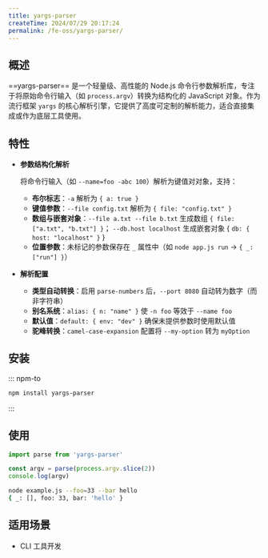 ```yaml
---
title: yargs-parser
createTime: 2024/07/29 20:17:24
permalink: /fe-oss/yargs-parser/
---
```


<Badge text="NodeJS" /> <Badge text="Deno" /> <Badge text="Browser" />

<RepoCard repo="yargs/yargs-parser" />

## 概述

==yargs-parser== 是一个轻量级、高性能的 Node.js 命令行参数解析库，专注于将原始命令行输入（如 `process.argv`）转换为结构化的 JavaScript 对象。作为流行框架 `yargs` 的核心解析引擎，它提供了高度可定制的解析能力，适合直接集成或作为底层工具使用。

## 特性

- **参数结构化解析**

  将命令行输入（如 `--name=foo -abc 100`）解析为键值对对象，支持：

  - **布尔标志**：`-a` 解析为 `{ a: true }`
  - **键值参数**：`--file config.txt` 解析为 `{ file: "config.txt" }`
  - **数组与嵌套对象**：`--file a.txt --file b.txt` 生成数组 `{ file: ["a.txt", "b.txt"] }`；
    `--db.host localhost` 生成嵌套对象 { `db: { host: "localhost" }` }
  - **位置参数**：未标记的参数保存在 `_` 属性中（如 `node app.js run` → `{ _: ["run"] }`）

- **解析配置**

  - **类型自动转换**：启用 `parse-numbers` 后，`--port 8080` 自动转为数字（而非字符串）
  - **别名系统**：`alias: { n: "name" }` 使 `-n foo` 等效于 `--name foo`
  - **默认值**：`default: { env: "dev" }` 确保未提供参数时使用默认值
  - **驼峰转换**：`camel-case-expansion` 配置将 `--my-option` 转为 `myOption`

## 安装

::: npm-to

``` sh
npm install yargs-parser
```

:::

## 使用

```ts title="example.js"
import parse from 'yargs-parser'

const argv = parse(process.argv.slice(2))
console.log(argv)
```

```sh
node example.js --foo=33 --bar hello
{ _: [], foo: 33, bar: 'hello' }
```

## 适用场景

- CLI 工具开发
